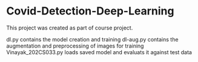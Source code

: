 # Covid-Detection-Deep-Learning
This project was created as part of course project.

dl.py contains the model creation and training
dl-aug.py contains the augmentation and preprocessing of images for training
Vinayak_202CS033.py loads saved model and evaluats it against test data
